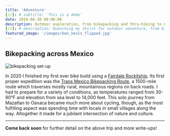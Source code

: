 ```yaml
---
title: 'Adventure'
[//]: # subtitle: 'This is a demo'
date: 2018-06-30 00:00:00
description: Outdoor exploration, from bikepacking and thru-hiking to new hammock spots
[//]: # description: Quenching my thirst for outdoor adventure, from bikepacking and thru-hiking to discovering new hammock spots.
featured_image: '/images/ben_nevis_flipped.jpg'
---
```


## Bikepacking across Mexico

<img src="/images/adventure/bikepacking_rig.jpg" alt="bikepacking set-up">

In 2020 I finished my first ever bike build using a <a href="https://shop.fairdalebikes.com/products/rockitship-gravel-frame-and-enve-fork-kit">Fairdale Rockitship</a>. 
Its first proper expedition was the <a href="https://bikepacking.com/routes/trans-mexico-norte/">Trans Mexico Bikepacking Route</a>, a 1500-mile route which traverses mostly rural, mountainous regions on back roads. 
I had to prepare for a variety of conditions, as temperatures ranged from 30-90&#176;F and elevation from sea level to 14,000 feet. 
This solo journey from Mazatlan to Oaxaca became much more about cycling, though, as the most fulfilling aspect was spending time with locals in small villages along the way. 
Altogether it made for a jubilant intersection of nature and culture.

<hr>

<b>Come back soon</b> for further detail on the above trip and more write-ups!
